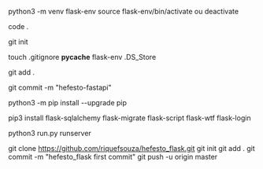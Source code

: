 python3 -m venv flask-env
source flask-env/bin/activate
ou
deactivate

code .

git init

touch .gitignore
__pycache__
flask-env
.DS_Store

git add .

git commit -m "hefesto-fastapi"

python3 -m pip install --upgrade pip

pip3 install flask-sqlalchemy flask-migrate flask-script flask-wtf flask-login

python3 run.py runserver


git clone https://github.com/riquefsouza/hefesto_flask.git
git init
git add .
git commit -m "hefesto_flask first commit"
git push -u origin master

